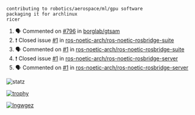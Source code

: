 ```
contributing to robotics/aerospace/ml/gpu software
packaging it for archlinux
ricer
```

<!--START_SECTION:activity-->
1. 🗣 Commented on [#796](https://github.com/borglab/gtsam/issues/796) in [borglab/gtsam](https://github.com/borglab/gtsam)
2. ❗️ Closed issue [#1](https://github.com/ros-noetic-arch/ros-noetic-rosbridge-suite/issues/1) in [ros-noetic-arch/ros-noetic-rosbridge-suite](https://github.com/ros-noetic-arch/ros-noetic-rosbridge-suite)
3. 🗣 Commented on [#1](https://github.com/ros-noetic-arch/ros-noetic-rosbridge-suite/issues/1) in [ros-noetic-arch/ros-noetic-rosbridge-suite](https://github.com/ros-noetic-arch/ros-noetic-rosbridge-suite)
4. ❗️ Closed issue [#1](https://github.com/ros-noetic-arch/ros-noetic-rosbridge-server/issues/1) in [ros-noetic-arch/ros-noetic-rosbridge-server](https://github.com/ros-noetic-arch/ros-noetic-rosbridge-server)
5. 🗣 Commented on [#1](https://github.com/ros-noetic-arch/ros-noetic-rosbridge-server/issues/1) in [ros-noetic-arch/ros-noetic-rosbridge-server](https://github.com/ros-noetic-arch/ros-noetic-rosbridge-server)
<!--END_SECTION:activity-->


![statz](https://github-readme-stats.vercel.app/api?username=acxz&include_all_commits=true&show_icons=true)

[![trophy](https://github-profile-trophy.vercel.app/?username=acxz)](https://github.com/ryo-ma/github-profile-trophy)

[![lngwgez](https://github-readme-stats.vercel.app/api/top-langs/?username=acxz&layout=compact)](https://github.com/acxz/github-readme-stats)


<!--
**acxz/acxz** is a ✨ _special_ ✨ repository because its `README.md` (this file) appears on your GitHub profile.

Here are some ideas to get you started:

- 🔭 I’m currently working on ...
- 🌱 I’m currently learning ...
- 👯 I’m looking to collaborate on ...
- 🤔 I’m looking for help with ...
- 💬 Ask me about ...
- 📫 How to reach me: ...
- 😄 Pronouns: ...
- ⚡ Fun fact: ...
-->
